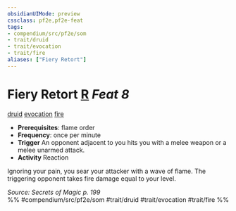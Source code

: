 ```yaml
---
obsidianUIMode: preview
cssclass: pf2e,pf2e-feat
tags:
- compendium/src/pf2e/som
- trait/druid
- trait/evocation
- trait/fire
aliases: ["Fiery Retort"]
---
```

# Fiery Retort  [R](/rules/core-rulebook/chapter-9-playing-the-game.md#Actions "Reaction") *Feat 8*  
[druid](/rules/traits/druid.md)  [evocation](/rules/traits/evocation.md)  [fire](/rules/traits/fire.md)  

- **Prerequisites**: flame order
- **Frequency**: once per minute
- **Trigger** An opponent adjacent to you hits you with a melee weapon or a melee unarmed attack.
- **Activity** Reaction

Ignoring your pain, you sear your attacker with a wave of flame. The triggering opponent takes fire damage equal to your level.

*Source: Secrets of Magic p. 199*  
%% #compendium/src/pf2e/som #trait/druid #trait/evocation #trait/fire %%